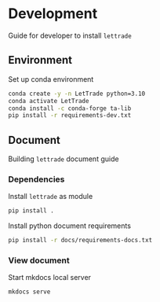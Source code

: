 # Development
Guide for developer to install `lettrade`
## Environment

Set up conda environment
```sh
conda create -y -n LetTrade python=3.10
conda activate LetTrade
conda install -c conda-forge ta-lib
pip install -r requirements-dev.txt
```

## Document
Building `lettrade` document guide
### Dependencies
Install `lettrade` as module
```bash
pip install .
```

Install python document requirements
```bash
pip install -r docs/requirements-docs.txt
```

### View document
Start mkdocs local server
```bash
mkdocs serve
```